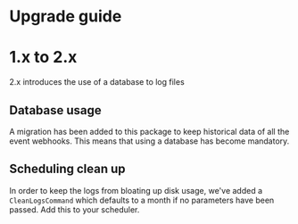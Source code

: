 # Upgrade guide

# 1.x to 2.x

2.x introduces the use of a database to log files

## Database usage

A migration has been added to this package to keep historical data of all the event webhooks. This means that using a database has become mandatory.

## Scheduling clean up

In order to keep the logs from bloating up disk usage, we've added a `CleanLogsCommand` which defaults to a month if no parameters have been passed.
Add this to your scheduler.
